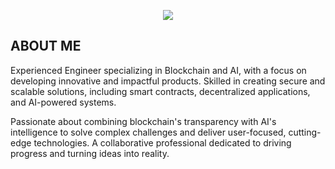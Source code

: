 <p align="center">
  <a href="https://github.com/climax1115">
    <img src="https://readme-typing-svg.herokuapp.com?font=Fira+Code&weight=700&size=45&duration=2000&pause=1000&color=0C6CF7&center=true&vCenter=true&random=false&width=1200&height=100&lines=Full+Stack+Developer;Blockchain+AI+Engineer;7+years+of+experience;High+productivity+%26+Best+communication">
  </a>
</p>

## ABOUT ME

Experienced Engineer specializing in Blockchain and AI, with a focus on developing innovative and impactful products. Skilled in creating secure and scalable solutions, including smart contracts, decentralized applications, and AI-powered systems.

Passionate about combining blockchain's transparency with AI's intelligence to solve complex challenges and deliver user-focused, cutting-edge technologies. A collaborative professional dedicated to driving progress and turning ideas into reality.
